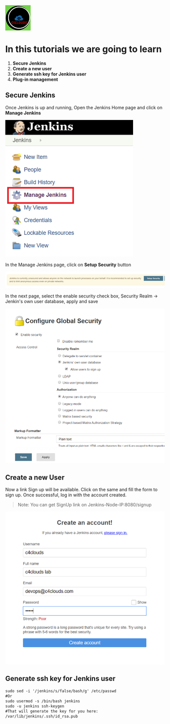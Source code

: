 <img src="images/c4logo.png">

# In this tutorials we are going to learn
1. **Secure Jenkins**
2. **Create a new user**
3. **Generate ssh key for Jenkins user**
4. **Plug-in management**


## Secure Jenkins
Once Jenkins is up and running, Open the Jenkins Home page and click on **Manage Jenkins**

<img src="images/Manage-Jenkins.png">

In the Manage Jenkins page, click on **Setup Security** button

<img src="images/Setup-Security.PNG">

In the next page, select the enable security check box, Security Realm -> Jenkin's own user database, apply and save

<img src="images/Enable-Security.PNG">

## Create a new User

Now a link Sign up will be available. Click on the same and fill the form to sign up. Once successful, log in with the account created.

>Note: You can get SignUp link on Jenkins-Node-IP:8080/signup

<img src="images/Create-Account-SignUp.PNG">

## Generate ssh key for Jenkins user
```code
sudo sed -i '/jenkins/s/false/bash/g' /etc/passwd
#Or
sudo usermod -s /bin/bash jenkins
sudo -u jenkins ssh-keygen
#That will generate the key for you here: /var/lib/jenkins/.ssh/id_rsa.pub
```
